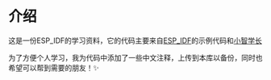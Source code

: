 # 介绍

这是一份ESP_IDF的学习资料，它的代码主要来自[ESP_IDF](https://github.com/espressif/esp-idf)的示例代码和[小智学长](https://space.bilibili.com/383943678/pugv?defaultTab=cheese)

为了方便个人学习，我为代码中添加了一些中文注释，上传到本库以备份，同时也希望可以帮到需要的朋友！✨
